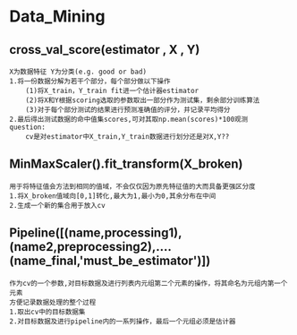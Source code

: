 # Data_Mining

## cross_val_score(estimator , X , Y)
	X为数据特征 Y为分类(e.g. good or bad)
    1.将一份数据分解为若干个部分，每个部分做以下操作
        (1)将X_train，Y_train fit进一个估计器estimator
        (2)将X和Y根据scoring选取的参数取出一部分作为测试集，剩余部分训练算法
        (3)对于每个部分测试的结果进行预测准确值的评分，并记录平均得分
    2.最后得出测试数据的命中值集scores,可对其取np.mean(scores)*100观测 
    question:
        cv是对estimator中X_train,Y_train数据进行划分还是对X,Y??
## MinMaxScaler().fit_transform(X_broken)
    用于将特征值会方法到相同的值域，不会仅仅因为原先特征值的大而具备更强区分度
    1.将X_broken值域向[0,1]转化,最大为1,最小为0,其余分布在中间
    2.生成一个新的集合用于放入cv

## Pipeline([(name,processing1),(name2,preprocessing2),....(name_final,'must_be_estimator')])
    作为cv的一个参数,对目标数据及进行列表内元组第二个元素的操作，将其命名为元组内第一个元素
    方便记录数据处理的整个过程
    1.取出cv中的目标数据集
    2.对目标数据及进行pipeline内的一系列操作，最后一个元组必须是估计器
    
